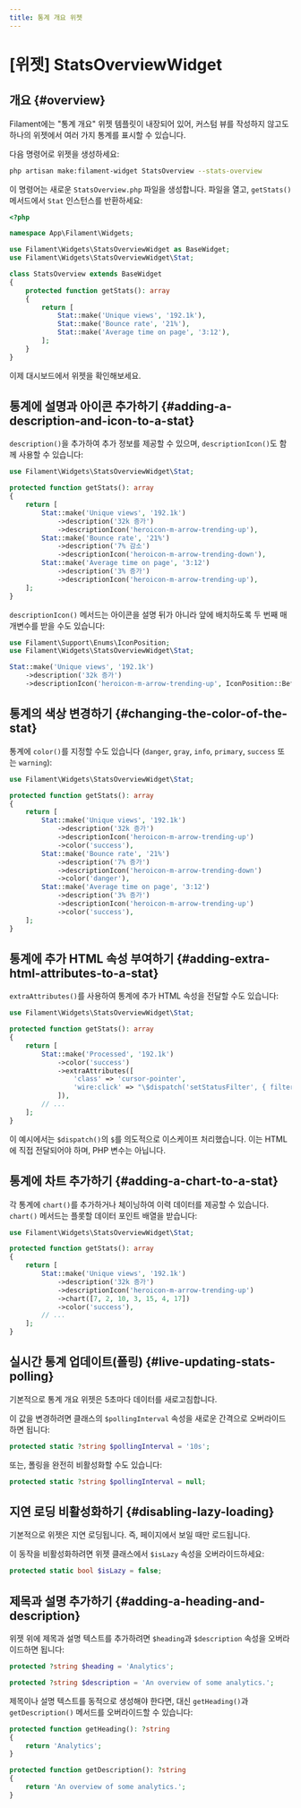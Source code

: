 ```yaml
---
title: 통계 개요 위젯
---
```

# [위젯] StatsOverviewWidget
## 개요 {#overview}

Filament에는 "통계 개요" 위젯 템플릿이 내장되어 있어, 커스텀 뷰를 작성하지 않고도 하나의 위젯에서 여러 가지 통계를 표시할 수 있습니다.

다음 명령어로 위젯을 생성하세요:

```bash
php artisan make:filament-widget StatsOverview --stats-overview
```

이 명령어는 새로운 `StatsOverview.php` 파일을 생성합니다. 파일을 열고, `getStats()` 메서드에서 `Stat` 인스턴스를 반환하세요:

```php
<?php

namespace App\Filament\Widgets;

use Filament\Widgets\StatsOverviewWidget as BaseWidget;
use Filament\Widgets\StatsOverviewWidget\Stat;

class StatsOverview extends BaseWidget
{
    protected function getStats(): array
    {
        return [
            Stat::make('Unique views', '192.1k'),
            Stat::make('Bounce rate', '21%'),
            Stat::make('Average time on page', '3:12'),
        ];
    }
}
```

이제 대시보드에서 위젯을 확인해보세요.

## 통계에 설명과 아이콘 추가하기 {#adding-a-description-and-icon-to-a-stat}

`description()`을 추가하여 추가 정보를 제공할 수 있으며, `descriptionIcon()`도 함께 사용할 수 있습니다:

```php
use Filament\Widgets\StatsOverviewWidget\Stat;

protected function getStats(): array
{
    return [
        Stat::make('Unique views', '192.1k')
            ->description('32k 증가')
            ->descriptionIcon('heroicon-m-arrow-trending-up'),
        Stat::make('Bounce rate', '21%')
            ->description('7% 감소')
            ->descriptionIcon('heroicon-m-arrow-trending-down'),
        Stat::make('Average time on page', '3:12')
            ->description('3% 증가')
            ->descriptionIcon('heroicon-m-arrow-trending-up'),
    ];
}
```

`descriptionIcon()` 메서드는 아이콘을 설명 뒤가 아니라 앞에 배치하도록 두 번째 매개변수를 받을 수도 있습니다:

```php
use Filament\Support\Enums\IconPosition;
use Filament\Widgets\StatsOverviewWidget\Stat;

Stat::make('Unique views', '192.1k')
    ->description('32k 증가')
    ->descriptionIcon('heroicon-m-arrow-trending-up', IconPosition::Before)
```

## 통계의 색상 변경하기 {#changing-the-color-of-the-stat}

통계에 `color()`를 지정할 수도 있습니다 (`danger`, `gray`, `info`, `primary`, `success` 또는 `warning`):

```php
use Filament\Widgets\StatsOverviewWidget\Stat;

protected function getStats(): array
{
    return [
        Stat::make('Unique views', '192.1k')
            ->description('32k 증가')
            ->descriptionIcon('heroicon-m-arrow-trending-up')
            ->color('success'),
        Stat::make('Bounce rate', '21%')
            ->description('7% 증가')
            ->descriptionIcon('heroicon-m-arrow-trending-down')
            ->color('danger'),
        Stat::make('Average time on page', '3:12')
            ->description('3% 증가')
            ->descriptionIcon('heroicon-m-arrow-trending-up')
            ->color('success'),
    ];
}
```

## 통계에 추가 HTML 속성 부여하기 {#adding-extra-html-attributes-to-a-stat}

`extraAttributes()`를 사용하여 통계에 추가 HTML 속성을 전달할 수도 있습니다:

```php
use Filament\Widgets\StatsOverviewWidget\Stat;

protected function getStats(): array
{
    return [
        Stat::make('Processed', '192.1k')
            ->color('success')
            ->extraAttributes([
                'class' => 'cursor-pointer',
                'wire:click' => "\$dispatch('setStatusFilter', { filter: 'processed' })",
            ]),
        // ...
    ];
}
```

이 예시에서는 `$dispatch()`의 `$`를 의도적으로 이스케이프 처리했습니다. 이는 HTML에 직접 전달되어야 하며, PHP 변수는 아닙니다.

## 통계에 차트 추가하기 {#adding-a-chart-to-a-stat}

각 통계에 `chart()`를 추가하거나 체이닝하여 이력 데이터를 제공할 수 있습니다. `chart()` 메서드는 플롯할 데이터 포인트 배열을 받습니다:

```php
use Filament\Widgets\StatsOverviewWidget\Stat;

protected function getStats(): array
{
    return [
        Stat::make('Unique views', '192.1k')
            ->description('32k 증가')
            ->descriptionIcon('heroicon-m-arrow-trending-up')
            ->chart([7, 2, 10, 3, 15, 4, 17])
            ->color('success'),
        // ...
    ];
}
```

## 실시간 통계 업데이트(폴링) {#live-updating-stats-polling}

기본적으로 통계 개요 위젯은 5초마다 데이터를 새로고침합니다.

이 값을 변경하려면 클래스의 `$pollingInterval` 속성을 새로운 간격으로 오버라이드하면 됩니다:

```php
protected static ?string $pollingInterval = '10s';
```

또는, 폴링을 완전히 비활성화할 수도 있습니다:

```php
protected static ?string $pollingInterval = null;
```

## 지연 로딩 비활성화하기 {#disabling-lazy-loading}

기본적으로 위젯은 지연 로딩됩니다. 즉, 페이지에서 보일 때만 로드됩니다.

이 동작을 비활성화하려면 위젯 클래스에서 `$isLazy` 속성을 오버라이드하세요:

```php
protected static bool $isLazy = false;
```

## 제목과 설명 추가하기 {#adding-a-heading-and-description}

위젯 위에 제목과 설명 텍스트를 추가하려면 `$heading`과 `$description` 속성을 오버라이드하면 됩니다:

```php
protected ?string $heading = 'Analytics';

protected ?string $description = 'An overview of some analytics.';
```

제목이나 설명 텍스트를 동적으로 생성해야 한다면, 대신 `getHeading()`과 `getDescription()` 메서드를 오버라이드할 수 있습니다:

```php
protected function getHeading(): ?string
{
    return 'Analytics';
}

protected function getDescription(): ?string
{
    return 'An overview of some analytics.';
}
```
